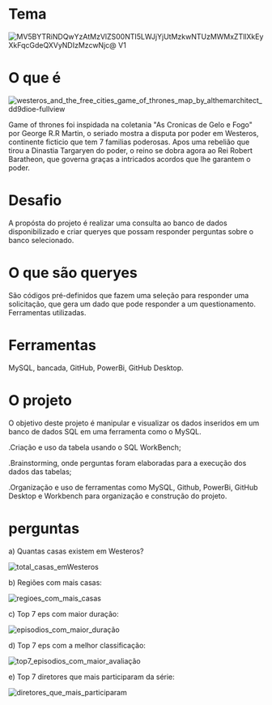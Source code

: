 # Tema

![MV5BYTRiNDQwYzAtMzVlZS00NTI5LWJjYjUtMzkwNTUzMWMxZTllXkEyXkFqcGdeQXVyNDIzMzcwNjc@ _V1_](https://user-images.githubusercontent.com/113937013/216836846-7c008d91-db49-416f-aae7-4b82faa5773a.jpg)

# O que é

![westeros_and_the_free_cities_game_of_thrones_map_by_althemarchitect_dd9dioe-fullview](https://user-images.githubusercontent.com/113937013/216837822-9748cb16-ac29-4ced-bfb7-836a184c7c3e.jpg)

Game of thrones foi inspidada na coletania "As Cronicas de Gelo e Fogo" por George R.R Martin, o seriado mostra a disputa por poder em Westeros, continente ficticio que tem 7 familias poderosas. Apos uma rebelião que tirou a Dinastia Targaryen do poder, o reino se dobra agora ao Rei Robert Baratheon, que governa graças a intricados acordos que lhe garantem o poder.

# Desafio

A propósta do projeto é realizar uma consulta ao banco de dados disponibilizado e criar queryes que possam responder perguntas sobre o banco selecionado.

# O que são queryes

São códigos pré-definidos que fazem uma seleção para responder uma solicitação, que gera um dado que pode responder a um questionamento.
Ferramentas utilizadas.

# Ferramentas

MySQL, bancada, GitHub, PowerBi, GitHub Desktop.

# O projeto

O objetivo deste projeto é manipular e visualizar os dados inseridos em um banco de dados SQL em uma ferramenta como o MySQL.

.Criação e uso da tabela usando o SQL WorkBench;

.Brainstorming, onde perguntas foram elaboradas para a execução dos dados das tabelas;

.Organização e uso de ferramentas como MySQL, Github, PowerBi, GitHub Desktop e Workbench para organização e construção do projeto.

# perguntas

a) Quantas casas existem em Westeros?

![total_casas_emWesteros](https://user-images.githubusercontent.com/113937013/217042649-fb71b71e-1029-47c5-8350-c974e902a6aa.png)

b) Regiões com mais casas:

![regioes_com_mais_casas](https://user-images.githubusercontent.com/113937013/217042873-402a6f5b-568b-45ca-941e-0b5c1d407dfc.png)

c) Top 7 eps com maior duração:

![episodios_com_maior_duração](https://user-images.githubusercontent.com/113937013/217043088-68ea071e-08f4-446f-ac47-b48b2e209f81.png)

d) Top 7 eps com a melhor classificação:

![top7_episodios_com_maior_avaliação](https://user-images.githubusercontent.com/113937013/217043746-f70c90fe-1f1a-4a2b-88ff-45df78e137a7.png)

e) Top 7 diretores que mais participaram da série:

![diretores_que_mais_participaram](https://user-images.githubusercontent.com/113937013/217044333-bce7a4fd-c71a-4a8a-a717-388f99171df7.png)
